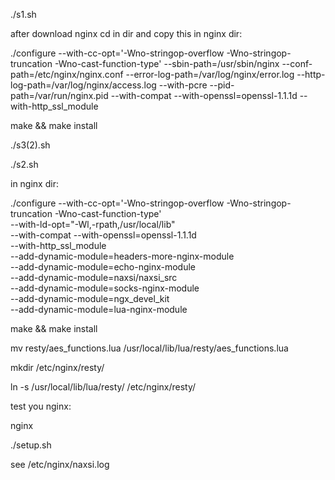 ./s1.sh

after download nginx cd in dir and copy this in nginx dir:

./configure --with-cc-opt='-Wno-stringop-overflow -Wno-stringop-truncation -Wno-cast-function-type' --sbin-path=/usr/sbin/nginx --conf-path=/etc/nginx/nginx.conf --error-log-path=/var/log/nginx/error.log --http-log-path=/var/log/nginx/access.log --with-pcre --pid-path=/var/run/nginx.pid --with-compat --with-openssl=openssl-1.1.1d --with-http_ssl_module 

make && make install 

./s3(2).sh 

./s2.sh

in nginx dir:

./configure --with-cc-opt='-Wno-stringop-overflow -Wno-stringop-truncation -Wno-cast-function-type' \
--with-ld-opt="-Wl,-rpath,/usr/local/lib" \
--with-compat --with-openssl=openssl-1.1.1d \
--with-http_ssl_module \
--add-dynamic-module=headers-more-nginx-module \
--add-dynamic-module=echo-nginx-module \
--add-dynamic-module=naxsi/naxsi_src \
--add-dynamic-module=socks-nginx-module \
--add-dynamic-module=ngx_devel_kit \
--add-dynamic-module=lua-nginx-module 

make && make install 

mv resty/aes_functions.lua /usr/local/lib/lua/resty/aes_functions.lua 

mkdir /etc/nginx/resty/

ln -s /usr/local/lib/lua/resty/ /etc/nginx/resty/

test you nginx:

nginx

./setup.sh

see /etc/nginx/naxsi.log 

